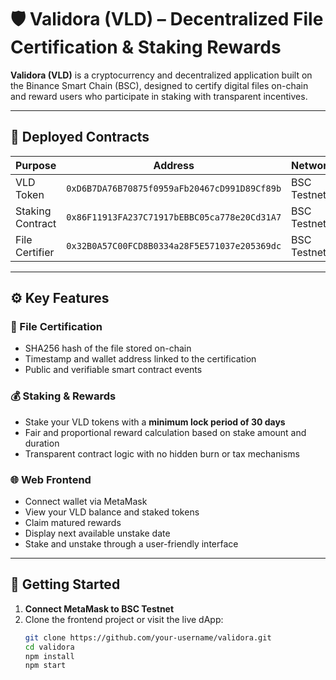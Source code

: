 # 🛡️ Validora (VLD) – Decentralized File Certification & Staking Rewards

**Validora (VLD)** is a cryptocurrency and decentralized application built on the Binance Smart Chain (BSC), designed to certify digital files on-chain and reward users who participate in staking with transparent incentives.

---

## 🔗 Deployed Contracts

| Purpose          | Address                                      | Network      |
|------------------|----------------------------------------------|--------------|
| VLD Token        | `0xD6B7DA76B70875f0959aFb20467cD991D89Cf89b` | BSC Testnet  |
| Staking Contract | `0x86F11913FA237C71917bEBBC05ca778e20Cd31A7` | BSC Testnet  |
| File Certifier   | `0x32B0A57C00FCD8B0334a28F5E571037e205369dc` | BSC Testnet  |
---

## ⚙️ Key Features

### 📜 File Certification 
- SHA256 hash of the file stored on-chain
- Timestamp and wallet address linked to the certification
- Public and verifiable smart contract events

### 💰 Staking & Rewards
- Stake your VLD tokens with a **minimum lock period of 30 days**
- Fair and proportional reward calculation based on stake amount and duration
- Transparent contract logic with no hidden burn or tax mechanisms

### 🌐 Web Frontend
- Connect wallet via MetaMask
- View your VLD balance and staked tokens
- Claim matured rewards
- Display next available unstake date
- Stake and unstake through a user-friendly interface

---

## 🚀 Getting Started

1. **Connect MetaMask to BSC Testnet**
2. Clone the frontend project or visit the live dApp:
   ```bash
   git clone https://github.com/your-username/validora.git
   cd validora
   npm install
   npm start
